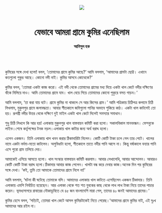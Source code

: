<div align=center>
<img src=https://images.prothomalo.com/prothomalo-bangla%2F2021-07%2F6ed8b767-5448-4560-aa77-8af0701acd34%2Fg01_correction.jpg?rect=0%2C0%2C1800%2C945&w=1200&ar=40%3A21&auto=format%2Ccompress&ogImage=true&mode=crop&overlay=&overlay_position=bottom&overlay_width_pct=1 />
<br><br>
<h1>যেভাবে আমরা গ্রামে কুমির এনেছিলাম</h1> 
<h4>আনিসুল হক</h4>
<br><br>
</div>

কুমিরের সঙ্গে দেখা হলো! বলল, ‘তোমাদের গ্রামে কুমির আছে?’ আমি বললাম, ‘আমাদের গ্রামটা ছোট্ট। এখানে কতগুলো পুকুর আছে। কোনো নদী নাই। কুমির আসবে কোত্থেকে?’

কুমির বলল, ‘তোমরা একটা কাজ করো। এই নদী থেকে তোমাদের গ্রামের মধ্য দিয়ে একটা খাল কেটে নদীর দক্ষিণের বাঁকে মিলিয়ে দাও। আমি তোমাদের গ্রামে যাব। খাল বেয়ে গিয়ে তোমাদের কোনো পুকুরে বসত গাড়ব।’

আমি বললাম, ‘তা করা যায় বটে। গ্রামে কুমির না থাকলে সে আর কিসের গ্রাম।’ আমি পত্রিকায় চিঠিপত্র কলামে চিঠি লিখলাম, মুকুলপুর গ্রামে জলাবদ্ধতা। আবার শীতকালে জমিগুলো পানির অভাবে শুকিয়ে কাঠ। একটা খাল কাটলেই তো হয়। রূপশ্রী নদীর উত্তর থেকে দক্ষিণে দুই মাইল একটা খাল কেটে দিলেই সমস্যার সমাধান।

শুধু চিঠি লিখলে কি আর হয়! এলাকায় মুকুলপুর খাল বাস্তবায়ন কমিটি করা হলো। সকালবিকাল মানববন্ধন। ফেসবুকে লাইভ।শেষে কর্তৃপক্ষের টনক নড়ল।এলাকায় খাল কাটার জন্য অর্থ বরাদ্দ হলো।

এলেন একজন। তিনি এলাকায় খাল খনন করার ঠিকাদারিটা নিলেন। কোটি কোটি টাকা চলে গেল তার পেটে। খালের নামে একটা নর্দমা-মতো কাটলেন। অসুবিধাটা হলো, শীতকালে তাতে নদীর পানি আসে না। কিন্তু বর্ষাকালে বন্যার পানি এসে পুরো গ্রাম তলিয়ে দেয়।

আমাকেই এগিয়ে আসতে হলো। খাল সংস্কার বাস্তবায়ন কমিটি করলাম। আবার লেখালেখি, আবার আন্দোলন। আবারও কোটি কোটি টাকা বরাদ্দ হলো।ঠিকাদার আবার কাজ পেলেন। খালটা বন্ধ করে দেবার কাজ।অনেক দিন পর কুমিরের সঙ্গে দেখা। ‘কই, তুমি তো আমাকে তোমাদের গ্রামে নিলে না!’

আমি বললাম, ‘ঘটনা কী ঘটেছে তোমাকে বলি। আমাদের এলাকায় খাল কাটতে এসেছিলেন একজন ঠিকাদার। তিনি এলাকায় এমপি নির্বাচিত হয়েছেন। আর এলাকা থেকে শত শত যুবকের কাছ থেকে লাখ লাখ টাকা নিয়ে তাদের পাচার করেন। ভূমধ্যসাগরে রাবারের নৌকাডুবিতে যে ৪৫ জন বাংলাদেশি মারা গেল, তাদের ৪০ জনই আমাদের গ্রামের।’

কুমির হেসে বলল, ‘সত্যিই, তোমরা খাল কেটে আসল কুমিরটাকেই নিতে পেরেছ।’আমাদের গ্রামে কুমির নাই, এই দুঃখ আমাদের আর রইল না।
